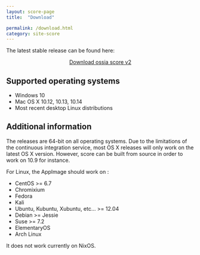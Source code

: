 ```yaml
---
layout: score-page
title:  "Download"

permalink: /download.html
category: site-score
---
```

The latest stable release can be found here:
<p align="center">
<a href="https://github.com/OSSIA/score/releases/latest"  target="_blank" class="page-button" >Download ossia score v2</a>
</p>

<h2>Supported operating systems</h2>

* Windows 10
* Mac OS X 10.12, 10.13, 10.14
* Most recent desktop Linux distributions

<h2>Additional information</h2>

The releases are 64-bit on all operating systems.
Due to the limitations of the continuous integration service, most OS X releases will only work on the latest OS X version.
However, score can be built from source in order to work on 10.9 for instance.

For Linux, the AppImage should work on :
* CentOS >= 6.7
* Chromixium
* Fedora
* Kali
* Ubuntu, Kubuntu, Xubuntu, etc… >= 12.04
* Debian >= Jessie
* Suse >= 7.2
* ElementaryOS
* Arch Linux

It does not work currently on NixOS.

